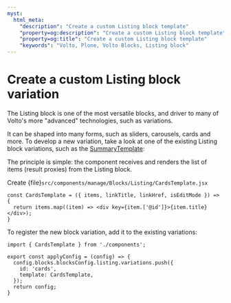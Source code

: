 ```yaml
---
myst:
  html_meta:
    "description": "Create a custom Listing block template"
    "property=og:description": "Create a custom Listing block template"
    "property=og:title": "Create a custom Listing block template"
    "keywords": "Volto, Plone, Volto Blocks, Listing block"
---
```


# Create a custom Listing block variation

The Listing block is one of the most versatile blocks, and driver to many of
Volto's more "advanced" technologies, such as variations.

It can be shaped into many forms, such as sliders, carousels, cards and more.
To develop a new variation, take a look at one of the existing Listing block
variations, such as the
[SummaryTemplate](https://github.com/plone/volto/blob/43ea1b68e643c53065a6fb5f613cbeb5008b0389/src/components/manage/Blocks/Listing/SummaryTemplate.jsx):

The principle is simple: the component receives and renders the list of items
(result proxies) from the Listing block.

Create {file}`src/components/manage/Blocks/Listing/CardsTemplate.jsx`

```
const CardsTemplate = ({ items, linkTitle, linkHref, isEditMode }) => {
  return items.map((item) => <div key={item.['@id']}>{item.title}</div>);
}
```

To register the new block variation, add it to the existing variations:

```
import { CardsTemplate } from './components';

export const applyConfig = (config) => {
  config.blocks.blocksConfig.listing.variations.push({
    id: 'cards',
    template: CardsTemplate,
  });
  return config;
}
```
